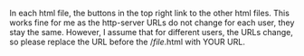 In each html file, the buttons in the top right link to the other html files. 
This works fine for me as the http-server URLs do not change for each user, they stay the same.
However, I assume that for different users, the URLs change, so please replace the URL before the /*file*.html with YOUR URL.
